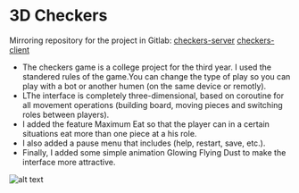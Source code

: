 # 3D Checkers
Mirroring repository for the project in Gitlab: [checkers-server](https://gitlab.com/Nitro963/checkers-server) [checkers-client](https://gitlab.com/Nitro963/checkers-cs-client)

<ul>
  <li>The checkers game is a college project for the third year. I used the standered rules of the game.You can change the type of play so you can play with a bot or another humen (on the same device or remotly).</li>
  <li>LThe interface is completely three-dimensional, based on coroutine for all movement operations (building board, moving pieces and switching roles between players).</li>
  <li>I added the feature Maximum Eat so that the player can in a certain situations eat more than one piece at a his role.</li>
  <li>I also added a pause menu that includes (help, restart, save, etc.).</li>
  <li>Finally, I added some simple animation Glowing Flying Dust to make the interface more attractive.</li>
</ul>

![alt text](/img/)


